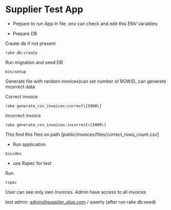 #  Supplier Test App

* Prepare to run App 
In file .env can check and edit this ENV variables

* Prepare DB

Create db if not present
````
rake db:create
````
Run migration and seed DB
````
bin/setup
````


Generate file with random invoices(can set number of ROWS), can generate incorrect data

Correct invoice
````
rake generate_csv_invoices:correct\[5000\] 
````

Incorrect invoice
````
rake generate_csv_invoices:incorrect\[5000\] 
````

This find this files on path [public/invoices/files/correct_rows_count.csv]

* Run application 

````
bin/dev
````



* use Rspec for test

Run
````
rspec
````

User can see only own Invoices. Admin have access to all invoices

test admin: admin@supplier_plus.com / qwerty (after run rake db:seed) 